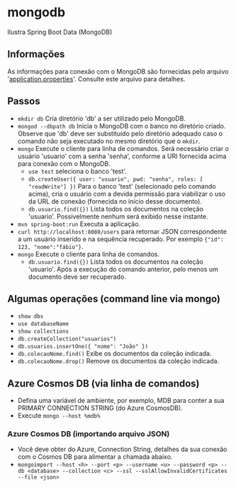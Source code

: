 # mongodb
Ilustra Spring Boot Data (MongoDB)

## Informações
As informações para conexão com o MongoDB são fornecidas pelo arquivo 
'[application.properties](src/main/resources/application.properties)'. 
Consulte este arquivo para detalhes.

## Passos
- ```mkdir db``` Cria diretório 'db' a ser utilizado pelo MongoDB.
- ```mongod --dbpath db``` Inicia o MongoDB com o banco no diretório 
criado. Observe que 'db' deve ser substituído pelo diretório adequado caso
o comando não seja executado no mesmo diretório que o ```mkdir```.
- ```mongo``` Execute o cliente para linha de comandos. Será necessário criar
o usuário 'usuario' com a senha 'senha', conforme a URI fornecida acima para 
conexão com o MongoDB.
  - ```use test``` seleciona o banco 'test'.
  - ```db.createUser({ user: "usuario", pwd: "senha", roles: [ "readWrite"] })```
  Para o banco 'test' (selecionado pelo comando acima), cria o usuário com 
  a devida permissão para viabilizar o uso da URL de conexão (fornecida no início desse documento).
  - ```db.usuario.find({})``` Lista todos os documentos na coleção 'usuario'. Possivelmente
  nenhum será exibido nesse instante.
- ```mvn spring-boot:run``` Executa a aplicação.
- ```curl http://localhost:8080/users``` para retornar JSON 
correspondente a um usuário inserido e na sequência recuperado. Por 
exemplo ```{"id": 123, "nome":"fábio"}```.
- ```mongo``` Execute o cliente para linha de comandos.
  - ```db.usuario.find({})``` Lista todos os documentos na coleção 'usuario'. Após a execução
  do comando anterior, pelo menos um documento deve ser recuperado.
  
## Algumas operações (command line via mongo)

- ```show dbs```
- ```use databaseName```
- ```show collections```
- `db.createCollection("usuarios")`
- `db.usuarios.insertOne({ "nome": "João" })`
- ```db.colecaoNome.find()``` Exibe os documentos da coleção indicada.
- ```db.colecaoNome.drop()``` Remove os documentos da coleção indicada.

## Azure Cosmos DB (via linha de comandos)
- Defina uma variável de ambiente, por exemplo, MDB para conter a sua PRIMARY CONNECTION STRING (do Azure CosmosDB).
- Execute `mongo --host %mdb%`

### Azure Cosmos DB (importando arquivo JSON)
- Você deve obter do Azure, Connection String, detalhes da sua conexão com o Cosmos DB para alimentar a chamada abaixo.
- `mongoimport --host <h> --port <p> --username <u> --password <p> --db <database> --collection <c> --ssl --sslAllowInvalidCertificates --file <json>`



